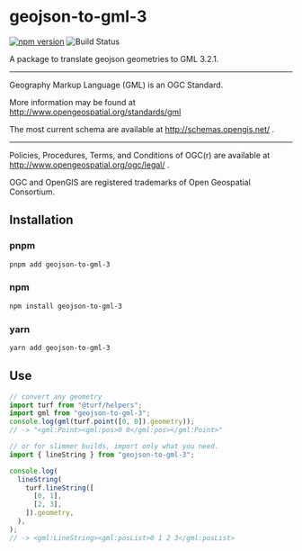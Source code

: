 # geojson-to-gml-3

[![npm version](https://badge.fury.io/js/geojson-to-gml-3.svg)](https://badge.fury.io/js/geojson-to-gml-3)
![Build Status](https://img.shields.io/travis/SKalt/geojson-to-gml-3.2.1/master.svg)

A package to translate geojson geometries to GML 3.2.1.

---

Geography Markup Language (GML) is an OGC Standard.

More information may be found at http://www.opengeospatial.org/standards/gml

The most current schema are available at http://schemas.opengis.net/ .

---

Policies, Procedures, Terms, and Conditions of OGC(r) are available at http://www.opengeospatial.org/ogc/legal/ .

OGC and OpenGIS are registered trademarks of Open Geospatial Consortium.

## Installation

### pnpm

```sh
pnpm add geojson-to-gml-3
```

### npm

```sh
npm install geojson-to-gml-3
```

### yarn

```sh
yarn add geojson-to-gml-3
```

## Use

```ts
// convert any geometry
import turf from "@turf/helpers";
import gml from "geojson-to-gml-3";
console.log(gml(turf.point([0, 0]).geometry));
// -> "<gml:Point><gml:pos>0 0</gml:pos></gml:Point>"

// or for slimmer builds, import only what you need.
import { lineString } from "geojson-to-gml-3";

console.log(
  lineString(
    turf.lineString([
      [0, 1],
      [2, 3],
    ]).geometry,
  ),
);
// -> <gml:LineString><gml:posList>0 1 2 3</gml:posList>
```
